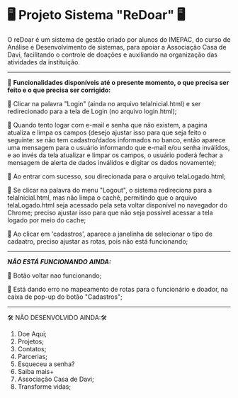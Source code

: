 # 🖥️ **Projeto Sistema "ReDoar"** 🖥️

O reDoar é um sistema de gestão criado por alunos do IMEPAC, do curso de Análise e Desenvolvimento de sistemas, para apoiar a Associação Casa de Davi, facilitando o controle de doações e auxiliando na organização das atividades da instituição.

***
📂 **Funcionalidades disponíveis até o presente momento, o que precisa ser feito e o que precisa ser corrigido:**

💾 Clicar na palavra "Login" (ainda no arquivo telaInicial.html) e ser redirecionado para a tela de Login (no arquivo login.html);

💾 Quando tento logar com e-mail e senha que não existem, a pagina atualiza e limpa os campos (desejo ajustar isso para que seja feito o seguinte: se não tem cadastro/dados informados no banco, então aparece uma mensagem para o usuário informando que e-mail e/ou senha inválidos, e ao invés da tela atualizar e limpar os campos, o usuário poderá fechar a mensagem de alerta de dados inválidos e digitar os dados novamente);

💾 Ao entrar com sucesso, sou direcionada para o arquivo telaLogado.html;

💾 Se clicar na palavra do menu "Logout", o sistema redireciona para a telaInicial.html, mas não limpa o cachê, permitindo que o arquivo telaLogado.html seja acessado pela seta voltar disponível no navegador do Chrome; preciso ajustar isso para que não seja possível acessar a tela logado por meio do cache;

💾 Ao clicar em 'cadastros', aparece a janelinha de selecionar o tipo de cadaatro, preciso ajustar as rotas, pois não está funcionando;


***
***NÂO ESTÁ FUNCIONANDO AINDA:***

🔌 Botão voltar nao funcionando;

🔌 Está dando erro no mapeamento de rotas para o funcionário e doador, na caixa de pop-up do botão "Cadastros"; 


***
🛠️ NÃO DESENVOLVIDO AINDA:🛠️

1. Doe Aqui;
2. Projetos;
3. Contatos;
4. Parcerias;
5. Esqueceu a senha?
6. Saiba mais+
7. Associação Casa de Davi;
8. Transforme vidas;
